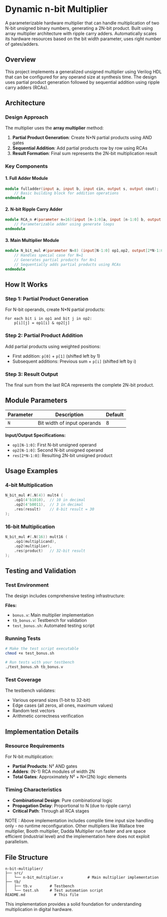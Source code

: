 # Dynamic n-bit Multiplier

A parameterizable hardware multiplier that can handle multiplication of two N-bit unsigned binary numbers, generating a 2N-bit product. Built using array multiplier architecture with ripple carry adders. Automatically scales its hardware resources based on the bit width parameter, uses right number of gates/adders. 

## Overview

This project implements a generalized unsigned multiplier using Verilog HDL that can be configured for any operand size at synthesis time. The design uses partial product generation followed by sequential addition using ripple carry adders (RCAs).

## Architecture

### Design Approach
The multiplier uses the **array multiplier** method:
1. **Partial Product Generation**: Create N×N partial products using AND gates
2. **Sequential Addition**: Add partial products row by row using RCAs
3. **Result Formation**: Final sum represents the 2N-bit multiplication result

### Key Components

#### 1. Full Adder Module
```verilog
module fulladder(input a, input b, input cin, output s, output cout);
    // Basic building block for addition operations
endmodule
```

#### 2. N-bit Ripple Carry Adder
```verilog
module RCA_n #(parameter n=16)(input [n-1:0]a, input [n-1:0] b, output [n-1:0]sum);
    // Parameterizable adder using generate loops
endmodule
```

#### 3. Main Multiplier Module
```verilog
module N_bit_mul #(parameter N=8) (input[N-1:0] op1,op2, output[2*N-1:0] res);
    // Handles special case for N=1
    // Generates partial products for N>1
    // Sequentially adds partial products using RCAs
endmodule
```

## How It Works

### Step 1: Partial Product Generation
For N-bit operands, create N×N partial products:
```
For each bit i in op1 and bit j in op2:
    p[i][j] = op1[i] & op2[j]
```

### Step 2: Partial Product Addition
Add partial products using weighted positions:
- First addition: `p[0]` + `p[1]` (shifted left by 1)
- Subsequent additions: Previous sum + `p[i]` (shifted left by i)

### Step 3: Result Output
The final sum from the last RCA represents the complete 2N-bit product.

## Module Parameters

| Parameter | Description | Default |
|-----------|-------------|---------|
| `N` | Bit width of input operands | 8 |

**Input/Output Specifications:**
- `op1[N-1:0]`: First N-bit unsigned operand
- `op2[N-1:0]`: Second N-bit unsigned operand  
- `res[2*N-1:0]`: Resulting 2N-bit unsigned product

## Usage Examples

### 4-bit Multiplication
```verilog
N_bit_mul #(.N(4)) mult4 (
    .op1(4'b1010),  // 10 in decimal
    .op2(4'b0011),  // 3 in decimal
    .res(result)    // 8-bit result = 30
);
```

### 16-bit Multiplication
```verilog
N_bit_mul #(.N(16)) mult16 (
    .op1(multiplicand),
    .op2(multiplier),
    .res(product)   // 32-bit result
);
```

## Testing and Validation

### Test Environment
The design includes comprehensive testing infrastructure:

**Files:**
- `bonus.v`: Main multiplier implementation
- `tb_bonus.v`: Testbench for validation
- `test_bonus.sh`: Automated testing script

### Running Tests
```bash
# Make the test script executable
chmod +x test_bonus.sh

# Run tests with your testbench
./test_bonus.sh tb_bonus.v
```

### Test Coverage
The testbench validates:
- Various operand sizes (1-bit to 32-bit)
- Edge cases (all zeros, all ones, maximum values)
- Random test vectors
- Arithmetic correctness verification

## Implementation Details

### Resource Requirements
For N-bit multiplication:
- **Partial Products**: N² AND gates
- **Adders**: (N-1) RCA modules of width 2N
- **Total Gates**: Approximately N² + N×(2N) logic elements

### Timing Characteristics
- **Combinational Design**: Pure combinational logic
- **Propagation Delay**: Proportional to N (due to ripple carry)
- **Critical Path**: Through all RCA stages

NOTE : Above implementation includes complile time input size handling only - no runtime reconfiguration. Other multipliers like Wallace tree multiplier, Booth multiplier, Dadda Multiplier run faster and are space efficient (industrial level) and the implementation here does not exploit parallelism.

## File Structure

```
n-bit-multiplier/
├── src/
│   └── n-bit_multiplier.v           # Main multiplier implementation
├── tb/
│   ├── tb.v        # Testbench
│   └── test.sh     # Test automation script
README.md             # This file
```

This implementation provides a solid foundation for understanding multiplication in digital hardware.
